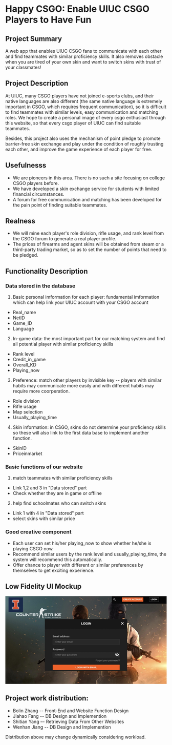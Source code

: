 
# Happy CSGO: Enable UIUC CSGO Players to Have Fun


## Project Summary
A web app that enables UIUC CSGO fans to communicate with each other and find teammates with similar proficiency skills. It also removes obstacle when you are tired of your own skin and want to switch skins with trust of your classmates!

## Project Description
At UIUC, many CSGO players have not joined e-sports clubs, and their native languages are also different (the same native language is extremely important in CSGO, which requires frequent communication), so it is difficult to find teammates with similar levels, easy communication and matching roles. We hope to create a personal image of every csgo enthusiast through this website, so that every csgo player of UIUC can find suitable teammates. 

Besides, this project also uses the mechanism of point pledge to promote barrier-free skin exchange and play under the condition of roughly trusting each other, and improve the game experience of each player for free.

## Usefulnesss
* We are pioneers in this area. There is no such a site focusing on college CSGO players before.
* We have developed a skin exchange service for students with limited financial circumstances. 
* A forum for free communication and matching has been developed for the pain point of finding suitable teammates.

## Realness
* We will mine each player's role division, rifle usage, and rank level from the CSGO forum to generate a real player profile. 
* The prices of firearms and agent skins will be obtained from steam or a third-party trading market, so as to set the number of points that need to be pledged.


## Functionality Description 
### Data stored in the database

1. Basic personal imformation for each player: fundamental imformation which can help link your UIUC account with your CSGO account  
* Real_name
* NetID
* Game_ID
* Language

2. In-game data: the most important part for our matching system and find all potential player with similar proficiency skills
* Rank level
* Credit_in_game
* Overall_KD
* Playing_now

3. Preference: match other players by invisible key -- players with similar habits may communicate more easily and with different habits may require more coorperation. 
* Role division
* Rifle usage
* Map selection  
* Usually_playing_time

4. Skin information: in CSGO, skins do not determine your proficiency skills so these will also link to the first data base to implement another function.
* SkinID
* Priceinmarket

### Basic functions of our website

1. match teammates with similar proficiency skills
* Link 1,2 and 3 in "Data stored" part
* Check whether they are in game or offline

2. help find schoolmates who can switch skins 
* Link 1 with 4 in "Data stored" part
* select skins with similar price

### Good creative component
* Each user can set his/her playing_now to show whether he/she is playing CSGO now.
* Recommend similar users by the rank level and usually_playing_time, the system will recommend this automatically.
* Offer chance to player with different or similar preferences by themselves to get exciting experience. 
 
## Low Fidelity UI Mockup

![MAP_UI1](1664170052908.jpg)

## Project work distribution:  

* Bolin Zhang -- Front-End and Website Function Design
* Jiahao Fang -- DB Design and Implemention
* Shitian Yang –- Retrieving Data From Other Websites
* Wenhan Jiang -- DB Design and Implemention

Distribution above may change dynamically considering workload.
